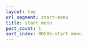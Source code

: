 ```yaml
---
layout: tag
url_segment: start-menu
title: start menu
post_count: 1
sort_index: 00586-start menu
---
```

